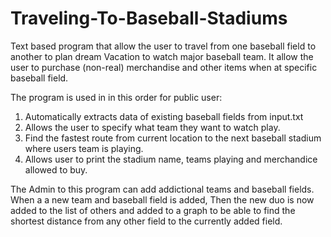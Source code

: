 # Traveling-To-Baseball-Stadiums

Text based program that allow the user to travel from one baseball field to another to plan dream Vacation to watch major baseball team.
It allow the user to purchase (non-real) merchandise and other items when at specific baseball field.

The program is used in in this order for public user:
1) Automatically extracts data of existing baseball fields from input.txt
2) Allows the user to specify what team they want to watch play.
3) Find the fastest route from current location to the next baseball stadium where users team is playing.
4) Allows user to print the stadium name, teams playing and merchandice allowed to buy.

The Admin to this program can add addictional teams and baseball fields.
When a a new team and baseball field is added, Then the new duo is now added to the list of others and added to a graph to
be able to find the shortest distance from any other field to the currently added field.

